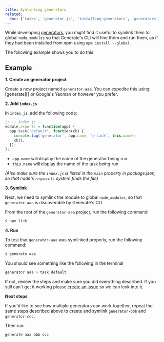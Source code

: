 ```yaml
---
title: Symlinking generators
related:
  doc: ['tasks', 'generator-js', 'installing-generators', 'generators']
---
```


While developing [generators](generators.md), you might find it useful to symlink them to global `node_modules` so that Generate's CLI will find them and run them, as if they had been installed from npm using `npm install --global`.

The following example shows you to do this.

## Example

**1. Create an generator project**

Create a new project named `generator-aaa`. You can expedite this using [generate][] or Google's Yeoman or however you prefer.

**2. Add `index.js`**

In `index.js`, add the following code:

```js
// -- index.js --
module.exports = function(app) {
  app.task('default', function(cb) {
    console.log('generator', app.name, '> task', this.name);
    cb();
  });
};
```

- `app.name` will display the name of the generator being run
- `this.name` will display the name of the task being run

_(Also make sure the `index.js` is listed in the `main` property in package.json, so that node's `require()` system finds the file)_

**3. Symlink**

Next, we need to symlink the module to global `node_modules`, so that `generator-aaa` is discoverable by Generate's CLI.

From the root of the `generator-aaa` project, run the following command:

```sh
$ npm link
```

**4. Run**

To test that `generator-aaa` was symlinked properly, run the following command:

```sh
$ generate aaa
```

You should see something like the following in the terminal

```sh
generator aaa > task default
```

If not, review the steps and make sure you did everything described. If you still can't get it working please [create an issue](../../../issues) so we can look into it.

**Next steps**

If you'd like to see how multiple generators can work together, repeat the same steps described above to create and symlink `generator-bbb` and `generator-ccc`.

Then run:

```sh
generate aaa bbb ccc
```

